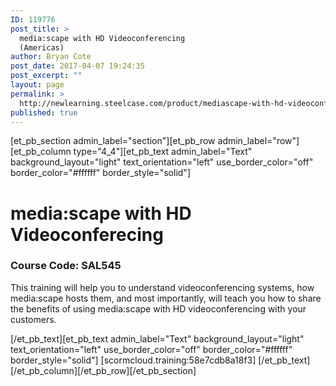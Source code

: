 ```yaml
---
ID: 119776
post_title: >
  media:scape with HD Videoconferencing
  (Americas)
author: Bryan Cote
post_date: 2017-04-07 19:24:35
post_excerpt: ""
layout: page
permalink: >
  http://newlearning.steelcase.com/product/mediascape-with-hd-videoconferencing-americas/
published: true
---
```

[et_pb_section admin_label="section"][et_pb_row admin_label="row"][et_pb_column type="4_4"][et_pb_text admin_label="Text" background_layout="light" text_orientation="left" use_border_color="off" border_color="#ffffff" border_style="solid"]

<!--<a style="color: #666666;" href="http://newlearning.steelcase.com/product/b-free/">&lt; Back To Grid</a>-->
<h1>media:scape with HD Videoconferecing</h1>
<h3>Course Code: SAL545</h3>
This training will help you to understand videoconferencing systems, how media:scape hosts them, and most importantly, will teach you how to share the benefits of using media:scape with HD videoconferencing with your customers.

[/et_pb_text][et_pb_text admin_label="Text" background_layout="light" text_orientation="left" use_border_color="off" border_color="#ffffff" border_style="solid"] [scormcloud.training:58e7cdb8a18f3] [/et_pb_text][/et_pb_column][/et_pb_row][/et_pb_section]